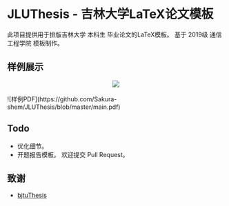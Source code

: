 # JLUThesis - 吉林大学LaTeX论文模板
此项目提供用于排版吉林大学 本科生 毕业论文的LaTeX模板。
基于 2019级 通信工程学院 模板制作。

## 样例展示
<p align = "center">
  <img src="https://user-images.githubusercontent.com/5097752/55679059-f250d300-5936-11e9-8dfe-937a64a0c6bf.png" width="800px">
</p>
![样例PDF](https://github.com/Sakura-shem/JLUThesis/blob/master/main.pdf)

## Todo
- 优化细节。
- 开题报告模板。
欢迎提交 Pull Request。

## 致谢
- [bjtuThesis](https://github.com/csarron/bsThesisWHU)